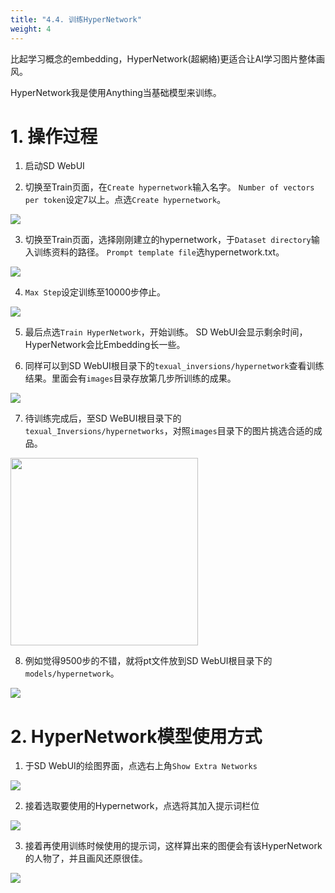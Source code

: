 ```yaml
---
title: "4.4. 训练HyperNetwork"
weight: 4
---
```


比起学习概念的embedding，HyperNetwork(超網絡)更适合让AI学习图片整体画风。

HyperNetwork我是使用Anything当基础模型来训练。


# 1. 操作过程

1. 启动SD WebUI

2. 切换至Train页面，在`Create hypernetwork`输入名字。 `Number of vectors per token`设定7以上。点选`Create hypernetwork`。

![](/posts/stable-diffusion-webui-manuals/images/tnshVE0.avif)

3. 切换至Train页面，选择刚刚建立的hypernetwork，于`Dataset directory`输入训练资料的路径。 `Prompt template file`选hypernetwork.txt。

![](/posts/stable-diffusion-webui-manuals/images/mCq34WG.avif)

4. `Max Step`设定训练至10000步停止。

![](/posts/stable-diffusion-webui-manuals/images/yst6sdF.avif)

5. 最后点选`Train HyperNetwork`，开始训练。 SD WebUI会显示剩余时间，HyperNetwork会比Embedding长一些。

6. 同样可以到SD WebUI根目录下的`texual_inversions/hypernetwork`查看训练结果。里面会有`images`目录存放第几步所训练的成果。

![](/posts/stable-diffusion-webui-manuals/images/hb3WWs4.avif)

7. 待训练完成后，至SD WeBUI根目录下的`texual_Inversions/hypernetworks`，对照`images`目录下的图片挑选合适的成品。

<img src=/posts/stable-diffusion-webui-manuals/images/HPCNRlD.avif alt="" width=300>

8. 例如觉得9500步的不错，就将pt文件放到SD WebUI根目录下的`models/hypernetwork`。

![](/posts/stable-diffusion-webui-manuals/images/rmkIxpG.avif)


# 2. HyperNetwork模型使用方式

1. 于SD WebUI的绘图界面，点选右上角`Show Extra Networks`

![](/posts/stable-diffusion-webui-manuals/images/lLGiqZ6.avif)

2. 接着选取要使用的Hypernetwork，点选将其加入提示词栏位

![](/posts/stable-diffusion-webui-manuals/images/Cx5qWKp.avif)

3. 接着再使用训练时候使用的提示词，这样算出来的图便会有该HyperNetwork的人物了，并且画风还原很佳。

![](/posts/stable-diffusion-webui-manuals/images/gERLA6M.avif)
